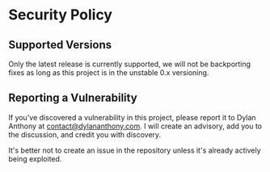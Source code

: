 # Security Policy

## Supported Versions

Only the latest release is currently supported, we will not be backporting fixes as long as this project is in the unstable 0.x versioning.

## Reporting a Vulnerability

If you've discovered a vulnerability in this project, please report it to Dylan Anthony at contact@dylananthony.com. I will create an advisory, add you to the discussion, and credit you with discovery.

It's better not to create an issue in the repository unless it's already actively being exploited.
